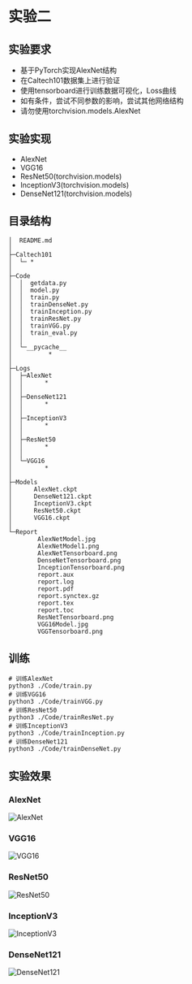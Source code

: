 # 实验二

## 实验要求
- 基于PyTorch实现AlexNet结构
- 在Caltech101数据集上进行验证
- 使用tensorboard进行训练数据可视化，Loss曲线
- 如有条件，尝试不同参数的影响，尝试其他网络结构
- 请勿使用torchvision.models.AlexNet

## 实验实现
- AlexNet
- VGG16
- ResNet50(torchvision.models)
- InceptionV3(torchvision.models)
- DenseNet121(torchvision.models)

## 目录结构
```
│  README.md
│  
├─Caltech101
│  └─ *
│          
├─Code
│  │  getdata.py
│  │  model.py
│  │  train.py
│  │  trainDenseNet.py
│  │  trainInception.py
│  │  trainResNet.py
│  │  trainVGG.py
│  │  train_eval.py
│  │  
│  └─__pycache__
│          *
│          
├─Logs
│  ├─AlexNet
│  │      *
│  │      
│  ├─DenseNet121
│  │      *
│  │      
│  ├─InceptionV3
│  │      *
│  │      
│  ├─ResNet50
│  │      *
│  │      
│  └─VGG16
│         *
│          
├─Models
│      AlexNet.ckpt
│      DenseNet121.ckpt
│      InceptionV3.ckpt
│      ResNet50.ckpt
│      VGG16.ckpt
│      
└─Report
        AlexNetModel.jpg
        AlexNetModel1.png
        AlexNetTensorboard.png
        DenseNetTensorboard.png
        InceptionTensorboard.png
        report.aux
        report.log
        report.pdf
        report.synctex.gz
        report.tex
        report.toc
        ResNetTensorboard.png
        VGG16Model.jpg
        VGGTensorboard.png
```

## 训练
```shell
# 训练AlexNet
python3 ./Code/train.py
# 训练VGG16
python3 ./Code/trainVGG.py
# 训练ResNet50
python3 ./Code/trainResNet.py
# 训练InceptionV3
python3 ./Code/trainInception.py
# 训练DenseNet121
python3 ./Code/trainDenseNet.py

```

## 实验效果

### AlexNet
![AlexNet](Report/AlexNetTensorboard.png)  

### VGG16
![VGG16](Report/VGGTensorboard.png)  

### ResNet50
![ResNet50](Report/ResNetTensorboard.png)  

### InceptionV3
![InceptionV3](Report/InceptionTensorboard.png)  

### DenseNet121
![DenseNet121](Report/DenseNetTensorboard.png)  




